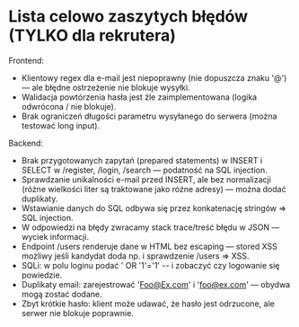 ﻿# Lista celowo zaszytych błędów (TYLKO dla rekrutera)

Frontend:
- Klientowy regex dla e-mail jest niepoprawny (nie dopuszcza znaku '@') — ale błędne ostrzeżenie nie blokuje wysyłki.
- Walidacja powtórzenia hasła jest źle zaimplementowana (logika odwrócona / nie blokuje).
- Brak ograniczeń długości parametru wysyłanego do serwera (można testować long input).

Backend:
- Brak przygotowanych zapytań (prepared statements) w INSERT i SELECT w /register, /login, /search — podatność na SQL injection.
- Sprawdzanie unikalności e-mail przed INSERT, ale bez normalizacji (różne wielkości liter są traktowane jako różne adresy) — można dodać duplikaty.
- Wstawianie danych do SQL odbywa się przez konkatenację stringów => SQL injection.
- W odpowiedzi na błędy zwracamy stack trace/treść błędu w JSON — wyciek informacji.
- Endpoint /users renderuje dane w HTML bez escaping — stored XSS możliwy jeśli kandydat doda np. <script> w username.
- /login — także podatne na SQLi (zawiera credentials w zapytaniu bez parametryzacji).
- /search — LIKE z bezpośrednią konkatenacją parametru (możliwość wydłużonych zapytań).

Database:
- Brak constraint UNIQUE na kolumnie username/email (celowo) — duplikaty mogą być dodane przez różne kombinacje wielkości liter.
- Brak ograniczeń poprawnościowych age (np. dopuszcza ujemne lub null).
- Hasła przechowywane w plain-text (celowo).

Inne (behawioralne):
- Brak ograniczeń rate-limiting i brak CSRF tokenów (nie jest to produkcyjna aplikacja).
- Brak sanitizacji wejścia przed zapisem.

Jak wykryć:
- Próba zapisania użytkownika z username zawierającym: <script>alert(1)</script> i sprawdzenie /users => XSS.
- SQLi: w polu loginu podać ' OR '1'='1' -- i zobaczyć czy logowanie się powiedzie.
- Duplikaty email: zarejestrować 'Foo@Ex.com' i 'foo@ex.com' — obydwa mogą zostać dodane.
- Zbyt krótkie hasło: klient może udawać, że hasło jest odrzucone, ale serwer nie blokuje poprawnie.